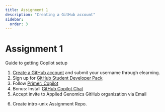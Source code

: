 ```yaml
---
title: Assignment 1
description: "Creating a GitHub account"
sidebar:
  order: 3
---
```


# Assignment 1

Guide to getting Copilot setup

1. [Create a GitHub account](https://github.com/join) and submit your username
   through elearning.
2. Sign up for [GitHub Student Developer Pack](https://education.github.com/pack)
3. Follow [Primer: Copilot](https://education.github.com/experiences/primer_copilot)
4. Bonus: Install [GitHub Copilot Chat](https://docs.github.com/en/copilot/github-copilot-chat/using-github-copilot-chat-in-your-ide#installing-the-github-copilot-chat-extension-in-visual-studio-code)
5. Accept invite to Applied Genomics GitHub organization via Email
<!-- TODO Add link -->
6. Create intro-unix Assignment Repo.
